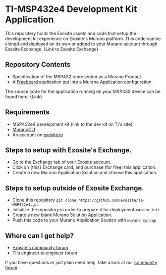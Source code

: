 # TI-MSP432e4 Development Kit Application
This repository holds the Exosite assets and code that setup the development kit experience on Exosite's Murano platform. This code can be cloned and deployed on its own or added to your Murano account through Exosite Exchange. {Link to Exosite Exchange}

## Repository Contents

* Specification of the MSP432 represented as a Murano Product.
* A [Freeboard](https://freeboard.io) application put into a Murano Application configuration.

The source code for the application running on your MSP432 device can be found here: {Link}

## Requirements

* MSP432e4 development kit {link to the dev kit on TI's site}
* [MuranoCLI](https://github.com/exosite/muranocli)
* An account on [exosite.io](https://exosite.io)

## Steps to setup with Exosite's Exchange.

* Go to the Exchange tab of your Exosite account.
* Click on {this} Exchange card, and purchase (for free) this applicaiton.
* Create a new Murano Application Solution and choose this application. 

## Steps to setup outside of Exosite Exchange.

* Clone this repository ```git clone https://github.com/exosite/TI-MSP432e4.git```
* Initialize the repository in order to prepare it for deployment ```murano init```
* Create a new blank Murano Solution Application. 
* Push this code to your Murano Application Soution with ```murano syncup```


## Where can I get help?

* [Exosite's community forum](https://community.exosite.com)
* [TI's engineer to engineer forum](https://e2e.ti.com/)

If you have questions or just plain need help, take a look at our [community forum](https://community.exosite.com)